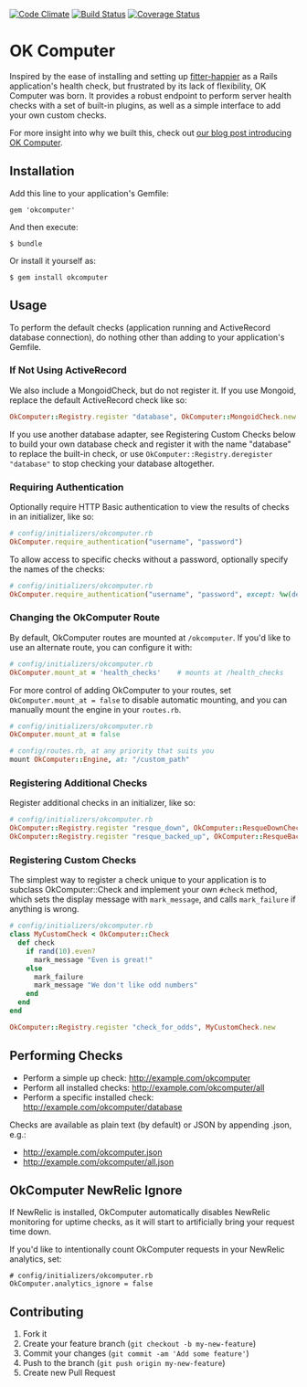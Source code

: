 [![Code Climate](https://codeclimate.com/github/sportngin/okcomputer.png)](https://codeclimate.com/github/sportngin/okcomputer)
[![Build Status](https://travis-ci.org/sportngin/okcomputer.png)](https://travis-ci.org/sportngin/okcomputer)
[![Coverage Status](https://coveralls.io/repos/sportngin/okcomputer/badge.png?branch=master)](https://coveralls.io/r/sportngin/okcomputer)

# OK Computer

Inspired by the ease of installing and setting up [fitter-happier] as a Rails
application's health check, but frustrated by its lack of flexibility, OK
Computer was born. It provides a robust endpoint to perform server health
checks with a set of built-in plugins, as well as a simple interface to add
your own custom checks.

For more insight into why we built this, check out [our blog post introducing
OK Computer][blog].

[blog]:http://pulse.sportngin.com/news_article/show/267646?referrer_id=543230

## Installation

Add this line to your application's Gemfile:

    gem 'okcomputer'

And then execute:

    $ bundle

Or install it yourself as:

    $ gem install okcomputer

## Usage

To perform the default checks (application running and ActiveRecord database
connection), do nothing other than adding to your application's Gemfile.

### If Not Using ActiveRecord

We also include a MongoidCheck, but do not register it. If you use Mongoid,
replace the default ActiveRecord check like so:

```ruby
OkComputer::Registry.register "database", OkComputer::MongoidCheck.new
```

If you use another database adapter, see Registering Custom Checks below to
build your own database check and register it with the name "database" to
replace the built-in check, or use `OkComputer::Registry.deregister "database"`
to stop checking your database altogether.

### Requiring Authentication

Optionally require HTTP Basic authentication to view the results of checks in an initializer, like so:

```ruby
# config/initializers/okcomputer.rb
OkComputer.require_authentication("username", "password")
```

To allow access to specific checks without a password, optionally specify the names of the checks:

```ruby
# config/initializers/okcomputer.rb
OkComputer.require_authentication("username", "password", except: %w(default nonsecret))
```

### Changing the OkComputer Route

By default, OkComputer routes are mounted at `/okcomputer`. If you'd like to use an alternate route,
you can configure it with:

```ruby
# config/initializers/okcomputer.rb
OkComputer.mount_at = 'health_checks'    # mounts at /health_checks
```

For more control of adding OkComputer to your routes, set `OkComputer.mount_at
= false` to disable automatic mounting, and you can manually mount the engine
in your `routes.rb`.

```ruby
# config/initializers/okcomputer.rb
OkComputer.mount_at = false

# config/routes.rb, at any priority that suits you
mount OkComputer::Engine, at: "/custom_path"
```

### Registering Additional Checks

Register additional checks in an initializer, like so:

```ruby
# config/initializers/okcomputer.rb
OkComputer::Registry.register "resque_down", OkComputer::ResqueDownCheck.new
OkComputer::Registry.register "resque_backed_up", OkComputer::ResqueBackedUpCheck.new("critical", 100)
```

### Registering Custom Checks

The simplest way to register a check unique to your application is to subclass
OkComputer::Check and implement your own `#check` method, which sets the
display message with `mark_message`, and calls `mark_failure` if anything is
wrong.

```ruby
# config/initializers/okcomputer.rb
class MyCustomCheck < OkComputer::Check
  def check
    if rand(10).even?
      mark_message "Even is great!"
    else
      mark_failure
      mark_message "We don't like odd numbers"
    end
  end
end

OkComputer::Registry.register "check_for_odds", MyCustomCheck.new
```

## Performing Checks

* Perform a simple up check: http://example.com/okcomputer
* Perform all installed checks: http://example.com/okcomputer/all
* Perform a specific installed check: http://example.com/okcomputer/database

Checks are available as plain text (by default) or JSON by appending .json, e.g.:
* http://example.com/okcomputer.json
* http://example.com/okcomputer/all.json

## OkComputer NewRelic Ignore

If NewRelic is installed, OkComputer automatically disables NewRelic monitoring for uptime checks,
as it will start to artificially bring your request time down.

If you'd like to intentionally count OkComputer requests in your NewRelic analytics, set:

```
# config/initializers/okcomputer.rb
OkComputer.analytics_ignore = false
```

## Contributing

1. Fork it
2. Create your feature branch (`git checkout -b my-new-feature`)
3. Commit your changes (`git commit -am 'Add some feature'`)
4. Push to the branch (`git push origin my-new-feature`)
5. Create new Pull Request

[fitter-happier]:https://rubygems.org/gems/fitter-happier

